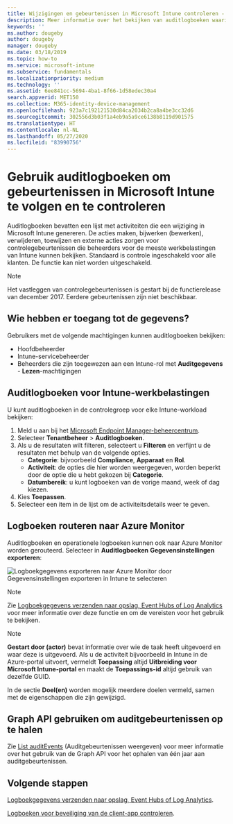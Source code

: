 ```yaml
---
title: Wijzigingen en gebeurtenissen in Microsoft Intune controleren - Azure | Microsoft Docs
description: Meer informatie over het bekijken van auditlogboeken waarin Microsoft Intune-activiteiten worden opgenomen.
keywords: ''
ms.author: dougeby
author: dougeby
manager: dougeby
ms.date: 03/18/2019
ms.topic: how-to
ms.service: microsoft-intune
ms.subservice: fundamentals
ms.localizationpriority: medium
ms.technology: ''
ms.assetid: 6ee841cc-5694-4ba1-8f66-1d58edec30a4
search.appverid: MET150
ms.collection: M365-identity-device-management
ms.openlocfilehash: 923a7c192121530d84ca2034b2ca8a4be3cc32d6
ms.sourcegitcommit: 302556d3b03f1a4eb9a5a9ce6138b8119d901575
ms.translationtype: HT
ms.contentlocale: nl-NL
ms.lasthandoff: 05/27/2020
ms.locfileid: "83990756"
---
```

# <a name="use-audit-logs-to-track-and-monitor-events-in-microsoft-intune"></a>Gebruik auditlogboeken om gebeurtenissen in Microsoft Intune te volgen en te controleren

Auditlogboeken bevatten een lijst met activiteiten die een wijziging in Microsoft Intune genereren. De acties maken, bijwerken (bewerken), verwijderen, toewijzen en externe acties zorgen voor controlegebeurtenissen die beheerders voor de meeste werkbelastingen van Intune kunnen bekijken. Standaard is controle ingeschakeld voor alle klanten. De functie kan niet worden uitgeschakeld.

> [!NOTE]
> Het vastleggen van controlegebeurtenissen is gestart bij de functierelease van december 2017. Eerdere gebeurtenissen zijn niet beschikbaar.

## <a name="who-can-access-the-data"></a>Wie hebben er toegang tot de gegevens?

Gebruikers met de volgende machtigingen kunnen auditlogboeken bekijken:

- Hoofdbeheerder
- Intune-servicebeheerder
- Beheerders die zijn toegewezen aan een Intune-rol met **Auditgegevens** - **Lezen**-machtigingen

## <a name="audit-logs-for-intune-workloads"></a>Auditlogboeken voor Intune-werkbelastingen

U kunt auditlogboeken in de controlegroep voor elke Intune-workload bekijken:

1. Meld u aan bij het [Microsoft Endpoint Manager-beheercentrum](https://go.microsoft.com/fwlink/?linkid=2109431).
2. Selecteer **Tenantbeheer** > **Auditlogboeken**.
3. Als u de resultaten wilt filteren, selecteert u **Filteren** en verfijnt u de resultaten met behulp van de volgende opties.
    - **Categorie**: bijvoorbeeld **Compliance**, **Apparaat** en **Rol**.
    - **Activiteit**: de opties die hier worden weergegeven, worden beperkt door de optie die u hebt gekozen bij **Categorie**.
    - **Datumbereik**: u kunt logboeken van de vorige maand, week of dag kiezen.
4. Kies **Toepassen**.
4. Selecteer een item in de lijst om de activiteitsdetails weer te geven.

## <a name="route-logs-to-azure-monitor"></a>Logboeken routeren naar Azure Monitor

Auditlogboeken en operationele logboeken kunnen ook naar Azure Monitor worden gerouteerd. Selecteer in **Auditlogboeken** **Gegevensinstellingen exporteren**:

![Logboekgegevens exporteren naar Azure Monitor door Gegevensinstellingen exporteren in Intune te selecteren](./media/monitor-audit-logs/audit-logs-export-data-settings.png)

> [!NOTE]
> Zie [Logboekgegevens verzenden naar opslag, Event Hubs of Log Analytics](review-logs-using-azure-monitor.md) voor meer informatie over deze functie en om de vereisten voor het gebruik te bekijken.

> [!NOTE]
> **Gestart door (actor)** bevat informatie over wie de taak heeft uitgevoerd en waar deze is uitgevoerd. Als u de activiteit bijvoorbeeld in Intune in de Azure-portal uitvoert, vermeldt **Toepassing** altijd **Uitbreiding voor Microsoft Intune-portal** en maakt de **Toepassings-id** altijd gebruik van dezelfde GUID.
>
> In de sectie **Doel(en)** worden mogelijk meerdere doelen vermeld, samen met de eigenschappen die zijn gewijzigd.  

## <a name="use-graph-api-to-retrieve-audit-events"></a>Graph API gebruiken om auditgebeurtenissen op te halen

Zie [List auditEvents](https://docs.microsoft.com/graph/api/intune-auditing-auditevent-list?view=graph-rest-1.0) (Auditgebeurtenissen weergeven) voor meer informatie over het gebruik van de Graph API voor het ophalen van één jaar aan auditgebeurtenissen.

## <a name="next-steps"></a>Volgende stappen

[Logboekgegevens verzenden naar opslag, Event Hubs of Log Analytics](review-logs-using-azure-monitor.md).

[Logboeken voor beveiliging van de client-app controleren](../apps/app-protection-policy-settings-log.md).
